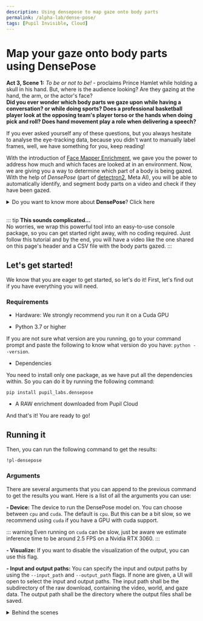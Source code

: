 ```yaml
---
description: Using densepose to map gaze onto body parts
permalink: /alpha-lab/dense-pose/
tags: [Pupil Invisible, Cloud]
---
```

# Map your gaze onto body parts using DensePose
<TagLinks />
<Youtube src="90nYSMqUXIE"/>

**Act 3, Scene 1:**  *To be or not to be!* - proclaims Prince Hamlet while holding a skull in his hand. But, where is the audience looking? Are they gazing at the hand, the arm, or the actor's face?<br>
**Did you ever wonder which body parts we gaze upon while having a conversation? or while doing sports? Does a professional basketball player look at the opposing team's player torso or the hands when doing pick and roll? Does hand movement play a role when delivering a speech?** 

If you ever asked yourself any of these questions, but you always hesitate to analyse the eye-tracking data, because you didn't want to manually label frames, well, we have something for you, keep reading! 

With the introduction of [Face Mapper Enrichment](/invisible/explainers/enrichments/face-mapper), we gave you the power to address how much and which faces are looked at in an environment. Now, we are giving you a way to determine which part of a body is being gazed. With the help of *DensePose* (part of [detectron2](https://ai.facebook.com/tools/detectron2/), Meta AI), you will be able to automatically identify, and segment body parts on a video and check if they have been gazed.

<details>
    <summary>Do you want to know more about <b>DensePose</b>? Click here</summary>
<!-- This is collapsed   -->
<h3>What is <b>DensePose</b>?</h3><br>
    DensePose is a method for dense human pose estimation and dense human body part segmentation. It is based on the Mask R-CNN architecture and is trained on the COCO dataset. DensePose is now a part of Detectron2's framework. You can read all the details in their paper <a href="https://arxiv.org/abs/1802.00434">DensePose: Dense Human Pose Estimation In The Wild.</a>
</details>
<br>

::: tip
<b>This sounds complicated...</b><br>
No worries, we wrap this powerful tool into an easy-to-use console package, so you can get started right away, with no coding required. Just follow this tutorial and by the end, you will have a video like the one shared on this page's header and a CSV file with the body parts gazed.
:::

## Let's get started!
We know that you are eager to get started, so let's do it! First, let's find out if you have everything you will need.

### Requirements
- Hardware: We strongly recommend you run it on a Cuda GPU 

- Python 3.7 or higher

If you are not sure what version are you running, go to your command prompt and paste the following to know what version do you have: `python --version`.

- Dependencies

You need to install only one package, as we have put all the dependencies within. So you can do it by running the following command:

`pip install pupil_labs.densepose`

- A RAW enrichment downloaded from Pupil Cloud

And that's it! You are ready to go!

## Running it
Then, you can run the following command to get the results:

`!pl-densepose`

### Arguments
There are several arguments that you can append to the previous command to get the results you want. Here is a list of all the arguments you can use:

**- Device:**
The device to run the DensePose model on. You can choose between `cpu` and `cuda`. The default is `cpu`. But this can be a bit slow, so we recommend using `cuda` if you have a GPU with cuda support.

::: warning
Even running on `cuda` can be slow, just be aware we estimate inference time to be around 2.5 FPS on a Nvidia RTX 3060.
:::

**- Visualize:**
If you want to disable the visualization of the output, you can use this flag. 

**- Input and output paths:**
You can specify the input and output paths by using the `--input_path` and `--output_path` flags. If none are given, a UI will open to select the input and output paths. The input path shall be the subdirectory of the raw download, containing the video, world, and gaze data. The output path shall be the directory where the output files shall be saved.


<details>
<summary>Behind the scenes</summary>
<!-- This is collapsed   -->
<br>
Which model is used? 
</details>

